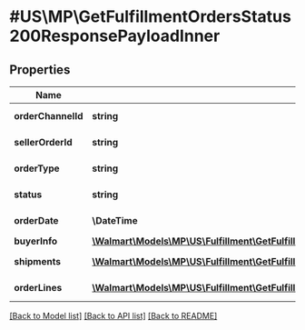 # #US\MP\GetFulfillmentOrdersStatus200ResponsePayloadInner

## Properties

Name | Type | Description | Notes
------------ | ------------- | ------------- | -------------
**orderChannelId** | **string** | orderChannelId of the order | [optional]
**sellerOrderId** | **string** | sellerOrderId of the order | [optional]
**orderType** | **string** | order type of the order | [optional]
**status** | **string** | status of the order | [optional]
**orderDate** | **\DateTime** | createDate of the order | [optional]
**buyerInfo** | [**\Walmart\Models\MP\US\Fulfillment\GetFulfillmentOrdersStatus200ResponsePayloadInnerBuyerInfo**](GetFulfillmentOrdersStatus200ResponsePayloadInnerBuyerInfo.md) |  | [optional]
**shipments** | [**\Walmart\Models\MP\US\Fulfillment\GetFulfillmentOrdersStatus200ResponsePayloadInnerShipmentsInner[]**](GetFulfillmentOrdersStatus200ResponsePayloadInnerShipmentsInner.md) | createDate of the order | [optional]
**orderLines** | [**\Walmart\Models\MP\US\Fulfillment\GetFulfillmentOrdersStatus200ResponsePayloadInnerOrderLinesInner[]**](GetFulfillmentOrdersStatus200ResponsePayloadInnerOrderLinesInner.md) | order lines details | [optional]


[[Back to Model list]](../) [[Back to API list]](../../Api/US/MP) [[Back to README]](../../README.md)
